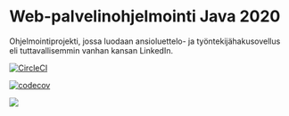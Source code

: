 # Web-palvelinohjelmointi Java 2020

Ohjelmointiprojekti, jossa luodaan ansioluettelo- ja työntekijähakusovellus eli tuttavallisemmin vanhan kansan LinkedIn.

[![CircleCI](https://circleci.com/gh/it-innoo/linkedin.svg?style=svg)](https://circleci.com/gh/it-innoo/linkedin)



[![codecov](https://codecov.io/gh/it-innoo/linkedin/branch/master/graph/badge.svg)](https://codecov.io/gh/it-innoo/linkedin)

<a href="https://codeclimate.com/github/it-innoo/linkedin/maintainability"><img src="https://api.codeclimate.com/v1/badges/ed133446a76af6d4dc6c/maintainability" /></a>

